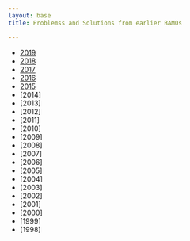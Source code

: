 ```yaml
---
layout: base
title: Problemss and Solutions from earlier BAMOs

---
```




* [2019](bamo2019examsol.pdf)
* [2018](BAMO2018ProblemsAndSolutions.pdf)
* [2017](bamo2017examsol.pdf)
* [2016](BAMO2016ProblemsAndSolutions.pdf)
* [2015](bamo2015-problems-and-solutions.pdf)
* [2014]
* [2013]
* [2012]
* [2011]
* [2010]
* [2009]
* [2008]
* [2007]
* [2006]
* [2005]
* [2004]
* [2003]
* [2002]
* [2001]
* [2000]
* [1999]
* [1998]
